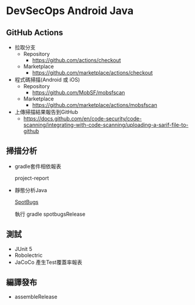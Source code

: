 # DevSecOps Android Java



## GitHub Actions

- 拉取分支
  - Repository
    - https://github.com/actions/checkout
  - Marketplace
    - https://github.com/marketplace/actions/checkout
- 程式碼掃描(Android 或 iOS)
  - Repository
    - https://github.com/MobSF/mobsfscan
  - Marketplace
    - https://github.com/marketplace/actions/mobsfscan
- 上傳掃描結果報告到GitHub
  - https://docs.github.com/en/code-security/code-scanning/integrating-with-code-scanning/uploading-a-sarif-file-to-github

## 掃描分析

- gradle套件相依報表

  project-report

- 靜態分析Java

  [SpotBugs](https://github.com/spotbugs)

  執行 gradle spotbugsRelease

## 測試

- JUnit 5
- Robolectric
- JaCoCo 產生Test覆蓋率報表

## 編譯發布

- assembleRelease
